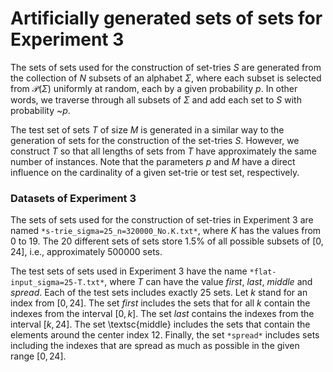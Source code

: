 # Artificially generated sets of sets for Experiment 3

The sets of sets used for the construction of set-tries $S$ are generated from the collection of $N$ subsets of an alphabet $\Sigma$, where each subset is selected from $\mathcal{P}(\Sigma)$ uniformly at random, each by a given probability $p$. In other words, we traverse through all subsets of $\Sigma$ and add each set to $S$ with probability ~$p$.

The test set of sets $T$ of size $M$ is generated in a similar way to the generation of sets for the construction of the set-tries $S$. However, we construct $T$ so that all lengths of sets from $T$ have approximately the same number of instances. Note that the parameters $p$ and $M$ have a direct influence on the cardinality of a given set-trie or test set, respectively.

### Datasets of Experiment 3

The sets of sets used for the construction of set-tries in Experiment 3 are named `*s-trie_sigma=25_n=320000_No.K.txt*`, where *K* has the values from 0 to 19. The 20 different sets of sets store $1.5\%$ of all possible subsets of $[0,24]$, i.e., approximately 500000 sets. 

The test sets of sets used in Experiment 3 have the name `*flat-input_sigma=25-T.txt*`, where *T* can have the value *first*, *last*, *middle* and *spread*. Each of the test sets includes exactly 25 sets. Let $k$ stand for an index from $[0,24]$. The set *first* includes the sets that for all $k$ contain the indexes from the interval $[0,k]$. The set *last* contains the indexes from the interval $[k,24]$. The set \textsc{middle} includes the sets that contain the elements around the center index $12$. Finally, the set `*spread*` includes sets including the indexes that are spread as much as possible in the given range $[0,24]$.